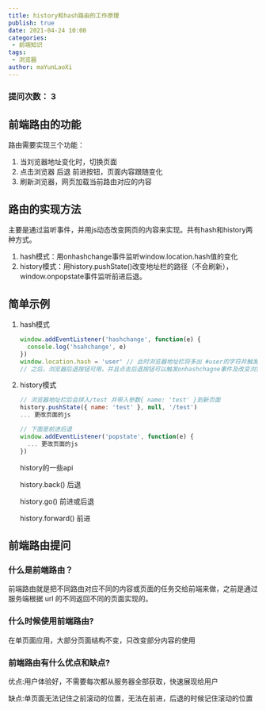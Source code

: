 ```yaml
---
title: history和hash路由的工作原理
publish: true
date: 2021-04-24 10:00
categories:
 - 前端知识
tags:
 - 浏览器
author: maYunLaoXi
---
```


### 提问次数： 3

## 前端路由的功能

路由需要实现三个功能：

1. 当刘览器地址变化时，切换页面
2. 点击浏览器 后退 前进按钮，页面内容跟随变化
3. 刷新浏览器，网页加载当前路由对应的内容



## 路由的实现方法

主要是通过监听事件，并用js动态改变网页的内容来实现。共有hash和history两种方式。

1. hash模式：用onhashchange事件监听window.location.hash值的变化
2. history模式：用history.pushState()改变地址栏的路径（不会刷新），window.onpopstate事件监听前进后退。



## 简单示例

1. hash模式

   ```javascript
   window.addEventListener('hashchange', function(e) {
     console.log('hsahchange', e)
   })
   window.location.hash = 'user' // 此时浏览器地址栏将多出 #user的字符并触发onhashchnge事件
   // 之后，浏览器后退按钮可用，并且点击后退按钮可以触发onhashchagne事件及改变浏览器地址栏#后面的值
   ```

2. history模式

   ```javascript
   // 浏览器地址栏后会拼入/test 并带入参数{ name: 'test' }到新页面
   history.pushState({ name: 'test' }, null, '/test')
   ... 更改页面的js
   
   // 下面是前进后退
   window.addEventListener('popstate', function(e) {
     ... 更改页面的js
   })
   
   ```

   history的一些api

   history.back() 后退

   history.go() 前进或后退

   history.forward() 前进

## 前端路由提问

### 什么是前端路由？

前端路由就是把不同路由对应不同的内容或页面的任务交给前端来做，之前是通过服务端根据 url 的不同返回不同的页面实现的。

### 什么时候使用前端路由?

在单页面应用，大部分页面结构不变，只改变部分内容的使用

### 前端路由有什么优点和缺点?

优点:用户体验好，不需要每次都从服务器全部获取，快速展现给用户

缺点:单页面无法记住之前滚动的位置，无法在前进，后退的时候记住滚动的位置